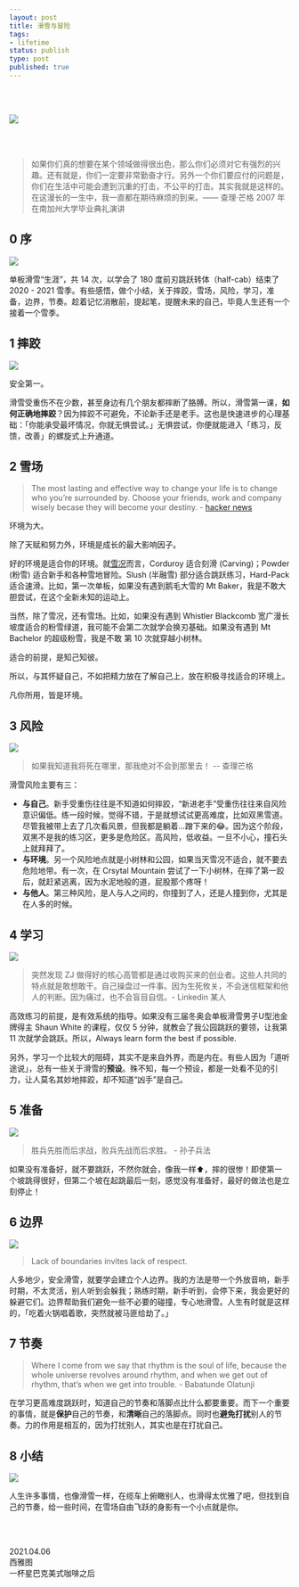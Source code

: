 ```yaml
--- 
layout: post
title: 滑雪与冒险
tags: 
- lifetime
status: publish
type: post
published: true
---
```



<br>
<br>

![](https://i.imgur.com/XKE2Rq2.jpg)

<br>
<br>

> 如果你们真的想要在某个领域做得很出色，那么你们必须对它有强烈的兴趣。还有就是，你们一定要非常勤奋才行。另外一个你们要应付的问题是，你们在生活中可能会遭到沉重的打击，不公平的打击。其实我就是这样的。在这漫长的一生中，我一直都在期待麻烦的到来。—— 查理·芒格 2007 年在南加州大学毕业典礼演讲

## 0 序

![](https://i.imgur.com/T00Ap1w.gif)

单板滑雪“生涯”，共 14 次，以学会了 180 度前刃跳跃转体（half-cab）结束了 2020 - 2021 雪季。有些感悟，做个小结，关于摔跤，雪场，风险，学习，准备，边界，节奏。趁着记忆消散前，提起笔，提醒未来的自己，毕竟人生还有一个接着一个雪季。

## 1 摔跤

![](https://i.imgur.com/nvTu1AE.png)

安全第一。

滑雪受重伤不在少数，甚至身边有几个朋友都摔断了胳膊。所以，滑雪第一课，**如何正确地摔跤**？因为摔跤不可避免，不论新手还是老手。这也是快速进步的心理基础：「你能承受最坏情况，你就无惧尝试。」无惧尝试，你便就能进入「练习，反馈，改善」的螺旋式上升通道。

## 2 雪场

> The most lasting and effective way to change your life is to change who you’re surrounded by. Choose your friends, work and company wisely becase they will become your destiny. - [hacker news](https://news.ycombinator.com/item?id=22102726)

环境为大。

除了天赋和努力外，环境是成长的最大影响因子。

好的环境是适合你的环境。就[雪况](https://i.imgur.com/XmEtIQ9.png)而言，Corduroy 适合刻滑 (Carving)；Powder (粉雪) 适合新手和各种雪地冒险。Slush (半融雪) 部分适合跳跃练习，Hard-Pack 适合速滑。比如，第一次单板，如果没有遇到鹅毛大雪的 Mt Baker，我是不敢大胆尝试，在这个全新未知的运动上。

当然，除了雪况，还有雪场。比如，如果没有遇到 Whistler Blackcomb  宽广漫长坡度适合的粉雪绿道，我可能不会第二次就学会换刃基础。如果没有遇到 Mt Bachelor 的超级粉雪，我是不敢 第 10 次就穿越小树林。

适合的前提，是知己知彼。

所以，与其怀疑自己，不如把精力放在了解自己上，放在积极寻找适合的环境上。

凡你所用，皆是环境。

## 3 风险

![](https://i.imgur.com/n6xyZtP.gif)

> 如果我知道我将死在哪里，那我绝对不会到那里去！ -- 查理芒格 


滑雪风险主要有三：

* **与自己**。新手受重伤往往是不知道如何摔跤，“新进老手”受重伤往往来自风险意识偏低。练一段时候，觉得不错，于是就想试试更高难度，比如双黑雪道。尽管我被带上去了几次看风景，但我都是躺着...蹭下来的😂。因为这个阶段，双黑不是我的练习区，更多是危险区。高风险，低收益。一旦不小心，撞石头上就拜拜了。
* **与环境**。另一个风险地点就是小树林和公园，如果当天雪况不适合，就不要去危险地带。有一次，在 Crsytal Mountain 尝试了一下小树林，在摔了第一跤后，就赶紧逃离，因为水泥地般的道，屁股那个疼呀！
* **与他人**。第三种风险，是人与人之间的，你撞到了人，还是人撞到你，尤其是在人多的时候。


## 4 学习

![](https://i.imgur.com/hcqo2oK.gif)

> 突然发现 ZJ 做得好的核心高管都是通过收购买来的创业者。这些人共同的特点就是敢想敢干。自己操盘过一件事。因为生死攸关，不会迷信框架和他人的判断。因为痛过，也不会盲目自信。- Linkedin 某人 [](Weixu)

高效练习的前提，是有效系统的指导。如果没有三届冬奥会单板滑雪男子U型池金牌得主 Shaun White 的课程，仅仅 5 分钟，就教会了我公园跳跃的要领，让我第 11 次就学会跳跃。所以，Always learn form the best if possible.

另外，学习一个比较大的阻碍，其实不是来自外界，而是内在。有些人因为「道听途说」，总有一些关于滑雪的**预设**。殊不知，每一个预设，都是一处看不见的引力，让人莫名其妙地摔跤，却不知道“凶手”是自己。

## 5 准备

![](https://i.imgur.com/oH7pR7D.gif)

> 胜兵先胜而后求战，败兵先战而后求胜。 - 孙子兵法

如果没有准备好，就不要跳跃，不然你就会，像我一样⬆️，摔的很惨！即使第一个坡跳得很好，但第二个坡在起跳最后一刻，感觉没有准备好，最好的做法也是立刻停止！

## 6 边界

![](https://i.imgur.com/g99MPHC.gif)

> Lack of boundaries invites lack of respect.

人多地少，安全滑雪，就要学会建立个人边界。我的方法是带一个外放音响，新手时期，不太灵活，别人听到会躲我；熟练时期，新手听到，会停下来，我会更好的躲避它们。边界帮助我们避免一些不必要的碰撞，专心地滑雪。人生有时就是这样的，「吃着火锅唱着歌，突然就被马匪给劫了。」

## 7 节奏

> Where I come from we say that rhythm is the soul of life, because the whole universe revolves around rhythm, and when we get out of rhythm, that’s when we get into trouble. - Babatunde Olatunji

在学习更高难度跳跃时，知道自己的节奏和落脚点比什么都要重要。而下一个重要的事情，就是**保护**自己的节奏，和**清晰**自己的落脚点。同时也**避免打扰**别人的节奏。力的作用是相互的，因为打扰别人，其实也是在打扰自己。


## 8 小结

![](https://i.imgur.com/Ab3ku1h.gif)

人生许多事情，也像滑雪一样，在缆车上俯瞰别人，也滑得太优雅了吧，但找到自己的节奏，给一些时间，在雪场自由飞跃的身影有一个小点就是你。
           

<br>
<br>

2021.04.06 <br>
西雅图<br>
一杯星巴克美式咖啡之后
 <br>





